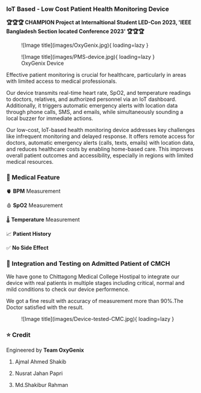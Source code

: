 
### **IoT Based - Low Cost Patient Health Monitoring Device**

**🏆🏆🏆 CHAMPION Project at Internaltional Student LED-Con 2023, 'IEEE Bangladesh Section located Conference 2023' 🏆🏆🏆**

<figure markdown="span">
![Image title](images/OxyGenix.jpg){ loading=lazy }
  <figcaption></figcaption>
</figure>
 
<figure markdown="span">
![Image title](images/PMS-device.jpg){ loading=lazy }
  <figcaption>OxyGenix Device</figcaption>
</figure>
  

Effective patient monitoring is crucial for healthcare, particularly in areas with limited access to medical professionals.

Our device transmits real-time heart rate, SpO2, and temperature readings to doctors, relatives, and authorized personnel via an IoT dashboard. Additionally, it triggers automatic emergency alerts with location data through phone calls, SMS, and emails, while simultaneously sounding a local buzzer for immediate actions.

Our low-cost, IoT-based health monitoring device addresses key challenges like infrequent monitoring and delayed response. It offers remote access for doctors, automatic emergency alerts (calls, texts, emails) with location data, and reduces healthcare costs by enabling home-based care. This improves overall patient outcomes and accessibility, especially in regions with limited medical resources.


### **📌 Medical Feature**

🫀 **BPM** Measurement

🩸 **SpO2** Measurement

🌡️ **Temperature** Measurement

📈 **Patient History**

✅ **No Side Effect**


### **🧩 Integration and Testing on Admitted Patient of CMCH**

We have gone to Chittagong Medical College Hostipal to integrate our device with real patients in multiple stages including critical, normal and mild conditions to check our device performence.

We got a fine result with accuracy of measurement more than 90%.The Doctor satisfied with the result.

<figure markdown="span">
![Image title](images/Device-tested-CMC.jpg){ loading=lazy }
  <figcaption></figcaption>
</figure>


### **⭐ Credit**
Engineered by **Team OxyGenix**

1. Ajmal Ahmed Shakib

2. Nusrat Jahan Papri

3. Md.Shakibur Rahman
